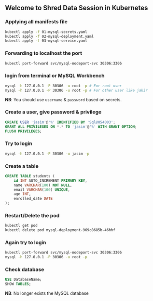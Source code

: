 ## Welcome to Shred Data Session in Kubernetes

### Applying all manifests file

```bash
kubectl apply -f 01-mysql-secrets.yaml
kubectl apply -f 02-mysql-deployment.yaml
kubectl apply -f 03-mysql-service.yaml
```

### Forwarding to localhost the port

```bash
kubectl port-forward svc/mysql-nodeport-svc 30306:3306
```

### login from terminal or MySQL Workbench

```bash
mysql -h 127.0.0.1 -P 30306 -u root -p # For root user
mysql -h 127.0.0.1 -P 30306 -u root -p # For other user like jakir
```

**NB**: You should use `username` & `password` based on secrets.

### Create a user, give password & privilege

```sql
CREATE USER 'jasim'@'%' IDENTIFIED BY 'Sql@054003';
GRANT ALL PRIVILEGES ON *.* TO 'jasim'@'%' WITH GRANT OPTION;
FLUSH PRIVILEGES;
```

### Try to login

```bash
mysql -h 127.0.0.1 -P 30306 -u jasim -p
```

### Create a table

```sql
CREATE TABLE students (
    id INT AUTO_INCREMENT PRIMARY KEY,
    name VARCHAR(100) NOT NULL,
    email VARCHAR(100) UNIQUE,
    age INT,
    enrolled_date DATE
);
```

### Restart/Delete the pod

```bash
kubectl get pod
kubectl delete pod mysql-deployment-969c8685b-46hhf
```

### Again try to login

```bash
kubectl port-forward svc/mysql-nodeport-svc 30306:3306
mysql -h 127.0.0.1 -P 30306 -u root -p
```

### Check database

```sql
USE DatabaseName;
SHOW TABLES;
```

**NB**: No longer exists the MySQL database
